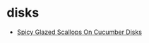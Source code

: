 # disks

 * [Spicy Glazed Scallops On Cucumber Disks](../../index/s/spicy-glazed-scallops-on-cucumber-disks-12355.json)
